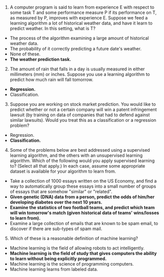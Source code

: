 1. A computer program is said to learn from experience E with
respect to some task T and some performance measure P if its
performance on T, as measured by P, improves with experience E.
Suppose we feed a learning algorithm a lot of historical weather
data, and have it learn to predict weather. In this setting, what is T?

* The process of the algorithm examining a large amount of historical weather data.
* The probability of it correctly predicting a future date's weather.
* None of these.
* **The weather prediction task.**

2. The amount of rain that falls in a day is usually measured in
either millimeters (mm) or inches. Suppose you use a learning
algorithm to predict how much rain will fall tomorrow.

* **Regression.**
* Classification.

3. Suppose you are working on stock market prediction. 
You would like to predict whether or not a certain company 
will win a patent infringement lawsuit (by training on data of 
companies that had to defend against similar lawsuits). 
Would you treat this as a classification or a regression problem?

* Regression.
* **Classification.**

4. Some of the problems below are best addressed using a supervised learning algorithm, and the others with an unsupervised learning algorithm. Which of the following would you apply supervised learning to? (Select all that apply.) In each case, assume some appropriate dataset is available for your algorithm to learn from.

* Take a collection of 1000 essays written on the US Economy, and find a way to automatically group these essays into a small number of groups of essays that are somehow "similar" or "related".
* **Given genetic (DNA) data from a person, predict the odds of him/her developing diabetes over the next 10 years.**
* **Examine the statistics of two football teams, and predict which team will win tomorrow's match (given historical data of teams' wins/losses to learn from).**
* Examine a large collection of emails that are known to be spam email, to discover if there are sub-types of spam mail.

5. Which of these is a reasonable definition of machine learning?

* Machine learning is the field of allowing robots to act intelligently.
* **Machine learning is the field of study that gives computers the ability to learn without being explicitly programmed.**
* Machine learning is the science of programming computers.
* Machine learning learns from labeled data.
